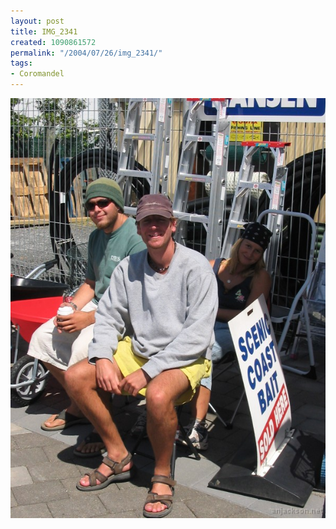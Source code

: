 ```yaml
---
layout: post
title: IMG_2341
created: 1090861572
permalink: "/2004/07/26/img_2341/"
tags:
- Coromandel
---
```


<img src="/image/images/img_2341-786.jpg"/>

